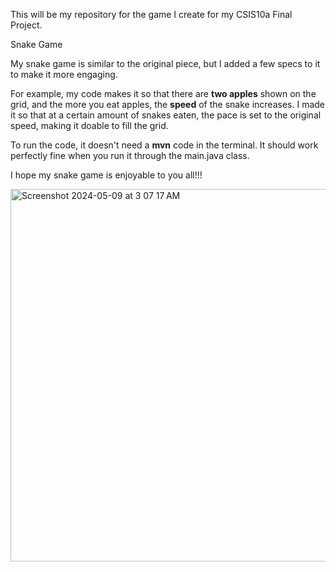 This will be my repository for the game I create for my CSIS10a Final Project.

Snake Game 

My snake game is similar to the original piece, but I added a few specs to it to make it more engaging.

For example, my code makes it so that there are **two apples** shown on the grid, and the more you eat apples,
the **speed** of the snake increases. I made it so that at a certain amount of snakes eaten, the pace is set to the 
original speed, making it doable to fill the grid.

To run the code, it doesn't need a **mvn** code in the terminal. It should work perfectly fine when you run it through the main.java class.

I hope my snake game is enjoyable to you all!!!

<img width="596" alt="Screenshot 2024-05-09 at 3 07 17 AM" src="https://github.com/rdelacruz8356/snakeGame/assets/157554594/02502b45-dd44-4701-bb6e-03c6a3989d45">

